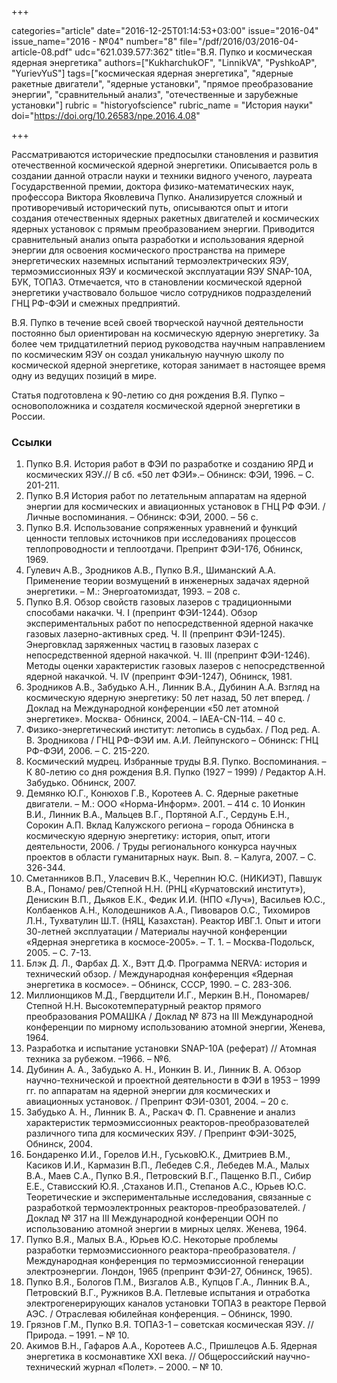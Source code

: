 +++

categories="article"
date="2016-12-25T01:14:53+03:00"
issue="2016-04"
issue_name="2016 - №04"
number="8"
file="/pdf/2016/03/2016-04-article-08.pdf"
udc="621.039.577:362"
title="В.Я. Пупко и космическая ядерная энергетика"
authors=["KukharchukOF", "LinnikVA", "PyshkoAP", "YurievYuS"]
tags=["космическая ядерная энергетика", "ядерные ракетные двигатели", "ядерные установки", "прямое преобразование энергии", "сравнительный анализ", "отечественные и зарубежные установки"]
rubric = "historyofscience"
rubric_name = "История науки"
doi="https://doi.org/10.26583/npe.2016.4.08"

+++

Рассматриваются исторические предпосылки становления и развития отечественной космической ядерной энергетики. Описывается роль в создании данной отрасли науки и техники видного ученого, лауреата Государственной премии, доктора физико-математических наук, профессора Виктора Яковлевича Пупко. Анализируется сложный и противоречивый исторический путь, описываются опыт и итоги создания отечественных ядерных ракетных двигателей и космических ядерных установок с прямым преобразованием энергии. Приводится сравнительный анализ опыта разработки и использования ядерной энергии для освоения космического пространства на примере энергетических наземных испытаний термоэлектрических ЯЭУ, термоэмиссионных ЯЭУ и космической эксплуатации ЯЭУ SNAP-10A, БУК, ТОПАЗ. Отмечается, что в становлении космической ядерной энергетики участвовало большое число сотрудников подразделений ГНЦ РФ-ФЭИ и смежных предприятий.

В.Я. Пупко в течение всей своей творческой научной деятельности постоянно был ориентирован на космическую ядерную энергетику. За более чем тридцатилетний период руководства научным направлением по космическим ЯЭУ он создал уникальную научную школу по космической ядерной энергетике, которая занимает в настоящее время одну из ведущих позиций в мире.

Статья подготовлена к 90-летию со дня рождения В.Я. Пупко – основоположника и создателя космической ядерной энергетики в России.

### Ссылки

1. Пупко В.Я. История работ в ФЭИ по разработке и созданию ЯРД и космических ЯЭУ.// В сб. «50 лет ФЭИ».– Обнинск: ФЭИ, 1996. – С. 201-211.
2. Пупко В.Я История работ по летательным аппаратам на ядерной энергии для космических и авиационных установок в ГНЦ РФ ФЭИ. / Личные воспоминания. – Обнинск: ФЭИ, 2000. – 56 с.
3. Пупко В.Я. Использование сопряженных уравнений и функций ценности тепловых источников при исследованиях процессов теплопроводности и теплоотдачи. Препринт ФЭИ-176, Обнинск, 1969.
4. Гулевич А.В., Зродников А.В., Пупко В.Я., Шиманский А.А. Применение теории возмущений в инженерных задачах ядерной энергетики. – М.: Энергоатомиздат, 1993. – 208 с.
5. Пупко В.Я. Обзор свойств газовых лазеров с традиционными способами накачки. Ч. I (препринт ФЭИ-1244). Обзор экспериментальных работ по непосредственной ядерной накачке газовых лазерно-активных сред. Ч. II (препринт ФЭИ-1245). Энерговклад заряженных частиц в газовых лазерах с непосредственной ядерной накачкой. Ч. III (препринт ФЭИ-1246). Методы оценки характеристик газовых лазеров с непосредственной ядерной накачкой. Ч. IV (препринт ФЭИ-1247), Обнинск, 1981.
6. Зродников А.В., Забудько А.Н., Линник В.А., Дубинин А.А. Взгляд на космическую ядерную энергетику: 50 лет назад, 50 лет вперед. / Доклад на Международной конференции «50 лет атомной энергетике». Москва- Обнинск, 2004. – IAEA-CN-114. – 40 с.
7. Физико-энергетический институт: летопись в судьбах. / Под ред. А. В. Зродникова / ГНЦ РФ-ФЭИ им. А.И. Лейпунского – Обнинск: ГНЦ РФ-ФЭИ, 2006. – С. 215-220.
8. Космический мудрец. Избранные труды В.Я. Пупко. Воспоминания. – К 80-летию со дня рождения В.Я. Пупко (1927 – 1999) / Редактор А.Н. Забудько. Обнинск, 2007.
9. Демянко Ю.Г., Конюхов Г.В., Коротеев А. С. Ядерные ракетные двигатели. – М.: ООО «Норма-Информ». 2001. – 414 с.
10 Ионкин В.И., Линник В.А., Мальцев В.Г., Портяной А.Г., Сердунь Е.Н., Сорокин А.П. Вклад Калужского региона – города Обнинска в космическую ядерную энергетику: история, опыт, итоги деятельности, 2006. / Труды регионального конкурса научных проектов в области гуманитарных наук. Вып. 8. – Калуга, 2007. – С. 326-344.
11. Сметанников В.П., Уласевич В.К., Черепнин Ю.С. (НИКИЭТ), Павшук В.А., Понамо/ рев/Степной Н.Н. (РНЦ «Курчатовский институт»), Денискин В.П., Дьяков Е.К., Федик И.И. (НПО «Луч»), Васильев Ю.С., Колбаенков А.Н., Колодешников А.А., Пивоваров О.С., Тихомиров Л.Н., Тухватулин Ш.Т. (НЯЦ, Казахстан). Реактор ИВГ.1. Опыт и итоги 30-летней эксплуатации / Материалы научной конференции «Ядерная энергетика в космосе-2005». – Т. 1. – Москва-Подольск, 2005. – С. 7-13.
12. Блэк Д. Л., Фарбах Д. Х., Вэтт Д.Ф. Программа NERVA: история и технический обзор. / Международная конференция «Ядерная энергетика в космосе». – Обнинск, СССР, 1990. – С. 283-306.
13. Миллионщиков М.Д., Гвердцители И.Г., Меркин В.Н., Пономарев/Степной Н.Н. Высокотемпературный реактор прямого преобразования РОМАШКА / Доклад № 873 на III Международной конференции по мирному использованию атомной энергии, Женева, 1964.
14. Разработка и испытание установки SNAP-10A (реферат) // Атомная техника за рубежом. –1966. – №6.
15. Дубинин А. А., Забудько А. Н., Ионкин В. И., Линник В. А. Обзор научно-технической и проектной деятельности в ФЭИ в 1953 – 1999 гг. по аппаратам на ядерной энергии для космических и авиационных установок. / Препринт ФЭИ-0301, 2004. – 20 с.
16. Забудько А. Н., Линник В. А., Раскач Ф. П. Сравнение и анализ характеристик термоэмиссионных реакторов-преобразователей различного типа для космических ЯЭУ. / Препринт ФЭИ-3025, Обнинск, 2004.
17. Бондаренко И.И., Горелов И.Н., ГуськовЮ.К., Дмитриев В.М., Касиков И.И., Кармазин В.П., Лебедев С.Я., Лебедев М.А., Малых В.А., Маев С.А., Пупко В.Я., Петровский В.Г., Пащенко В.П., Сибир Е.Е., Стависский Ю.Я. ,Стаханов И.П., Степанов А.С., Юрьев Ю.С. Теоретические и экспериментальные исследования, связанные с разработкой термоэлектронных реакторов-преобразователей. / Доклад № 317 на III Международной конференции ООН по использованию атомной энергии в мирных целях. Женева, 1964.
18. Пупко В.Я., Малых В.А., Юрьев Ю.С. Некоторые проблемы разработки термоэмиссионного реактора-преобразователя. / Международная конференция по термоэмиссионной генерации электроэнергии. Лондон, 1965 (препринт ФЭИ-27, Обнинск, 1965).
19. Пупко В.Я., Бологов П.М., Визгалов А.В., Купцов Г.А., Линник В.А., Петровский В.Г., Ружников В.А. Петлевые испытания и отработка электрогенерирующих каналов установки ТОПАЗ в реакторе Первой АЭС. / Отраслевая юбилейная конференция. – Обнинск, 1990.
20. Грязнов Г.М., Пупко В.Я. ТОПАЗ-1 – советская космическая ЯЭУ. // Природа. – 1991. – № 10.
21. Акимов В.Н., Гафаров А.А., Коротеев А.С., Пришлецов А.Б. Ядерная энергетика в космонавтике XXI века. // Общероссийский научно-технический журнал «Полет». – 2000. – № 10.